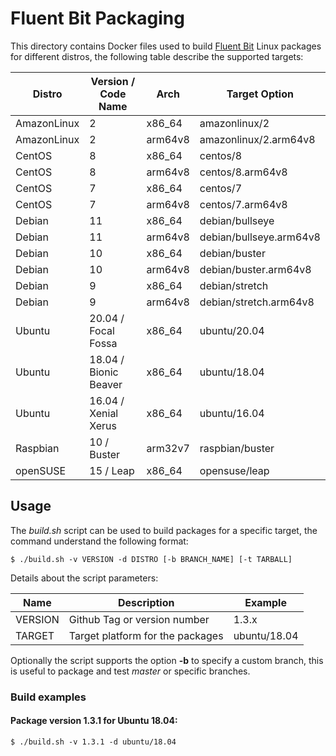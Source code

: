 # Fluent Bit Packaging

This directory contains Docker files used to build [Fluent Bit](http://fluentbit.io) Linux packages for different distros, the following table describe the supported targets:

| Distro       |   Version / Code Name   | Arch    | Target Option           |
|--------------|-------------------------|---------|-------------------------|
| AmazonLinux  |   2                     | x86_64  | amazonlinux/2           |
| AmazonLinux  |   2                     | arm64v8 | amazonlinux/2.arm64v8   |
| CentOS       |   8                     | x86_64  | centos/8                |
| CentOS       |   8                     | arm64v8 | centos/8.arm64v8        |
| CentOS       |   7                     | x86_64  | centos/7                |
| CentOS       |   7                     | arm64v8 | centos/7.arm64v8        |
| Debian       |   11                    | x86_64  | debian/bullseye         |
| Debian       |   11                    | arm64v8 | debian/bullseye.arm64v8 |
| Debian       |   10                    | x86_64  | debian/buster           |
| Debian       |   10                    | arm64v8 | debian/buster.arm64v8   |
| Debian       |   9                     | x86_64  | debian/stretch          |
| Debian       |   9                     | arm64v8 | debian/stretch.arm64v8  |
| Ubuntu       |   20.04 / Focal Fossa   | x86_64  | ubuntu/20.04            |
| Ubuntu       |   18.04 / Bionic Beaver | x86_64  | ubuntu/18.04            |
| Ubuntu       |   16.04 / Xenial Xerus  | x86_64  | ubuntu/16.04            |
| Raspbian     |   10 / Buster           | arm32v7 | raspbian/buster         |
| openSUSE     |   15 / Leap             | x86_64  | opensuse/leap           |

## Usage

The _build.sh_ script can be used to build packages for a specific target, the command understand the following format:

```
$ ./build.sh -v VERSION -d DISTRO [-b BRANCH_NAME] [-t TARBALL]
```

Details about the script parameters:

| Name        | Description                  | Example                |
|-------------|------------------------------|------------------------|
| VERSION     | Github Tag or version number  | 1.3.x                 |
| TARGET      | Target platform for the packages | ubuntu/18.04       |

Optionally the script supports the option __-b__ to specify a custom branch, this is useful to package and test _master_ or specific branches.

### Build examples

#### Package version 1.3.1 for Ubuntu 18.04:

```
$ ./build.sh -v 1.3.1 -d ubuntu/18.04
```
